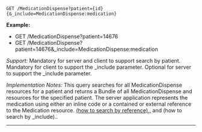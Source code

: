 
`GET /MedicationDispense?patient={id}{&_include=MedicationDispense:medication}`


**Example:**

-  GET /MedicationDispense?patient=14676
-  GET /MedicationDispense?patient=14676&_include=MedicationDispense:medication

*Support:* Mandatory for server and client to support search by patient. Mandatory for client to support the _include parameter. Optional for server to support the _include parameter.

*Implementation Notes:*   This query searches for all MedicationDispense resources for a patient and returns a Bundle of all MedicationDispense and resources for the specified patient. The server application represents the medication using either an inline code or a contained or external reference to the Medication resource. [(how to search by reference)],, and (how to search by _include)..

-------

  [(how to search by reference)]: http://build.fhir.org/search.html#reference
  [(how to search by token)]: http://build.fhir.org/search.html#token
  [Composite Search Parameters]: http://build.fhir.org/search.html#combining
  [(how to search by date)]: http://build.fhir.org/search.html#date
  [(how to search by _include)]: http://build.fhir.org/search.html#_include
